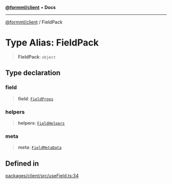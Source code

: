 [**@formml/client**](../README.md) • **Docs**

---

[@formml/client](../globals.md) / FieldPack

# Type Alias: FieldPack

> **FieldPack**: `object`

## Type declaration

### field

> **field**: [`FieldProps`](FieldProps.md)

### helpers

> **helpers**: [`FieldHelpers`](FieldHelpers.md)

### meta

> **meta**: [`FieldMetaData`](FieldMetaData.md)

## Defined in

[packages/client/src/useField.ts:34](https://github.com/formml/formml/blob/6aacaa756f672e3d18c3bdf35091d08edefd594c/packages/client/src/useField.ts#L34)
